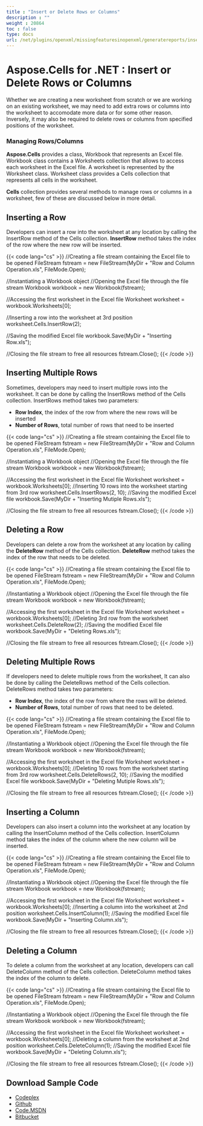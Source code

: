 ```yaml
---
title : "Insert or Delete Rows or Columns" 
description : "" 
weight : 20864 
toc : false
type: docs
url: /net/plugins/openxml/missingfeaturesinopenxml/generatereports/insert+or+delete+rows+or+columns/
---
```


# Aspose.Cells for .NET : Insert or Delete Rows or Columns


Whether we are creating a new worksheet from scratch or we are working on an existing worksheet, we may need to add extra rows or columns into the worksheet to accomodate more data or for some other reason. Inversely, it may also be required to delete rows or columns from specified positions of the worksheet.

### Managing Rows/Columns

**Aspose.Cells** provides a class, Workbook that represents an Excel file. Workbook class contains a Worksheets collection that allows to access each worksheet in the Excel file. A worksheet is represented by the Worksheet class. Worksheet class provides a Cells collection that represents all cells in the worksheet.

**Cells** collection provides several methods to manage rows or columns in a worksheet, few of these are discussed below in more detail.

## Inserting a Row

Developers can insert a row into the worksheet at any location by calling the InsertRow method of the Cells collection. **InsertRow** method takes the index of the row where the new row will be inserted.

{{< code lang="cs" >}}
//Creating a file stream containing the Excel file to be opened
FileStream fstream = new FileStream(MyDir + "Row and Column Operation.xls", FileMode.Open);

//Instantiating a Workbook object
//Opening the Excel file through the file stream
Workbook workbook = new Workbook(fstream);

//Accessing the first worksheet in the Excel file
Worksheet worksheet = workbook.Worksheets[0];

//Inserting a row into the worksheet at 3rd position
worksheet.Cells.InsertRow(2);

//Saving the modified Excel file
workbook.Save(MyDir + "Inserting Row.xls");

//Closing the file stream to free all resources
fstream.Close();
{{< /code >}}

## Inserting Multiple Rows

Sometimes, developers may need to insert multiple rows into the worksheet. It can be done by calling the InsertRows method of the Cells collection. InsertRows method takes two parameters:

*   **Row Index**, the index of the row from where the new rows will be inserted
*   **Number of Rows**, total number of rows that need to be inserted

{{< code lang="cs" >}}
//Creating a file stream containing the Excel file to be opened
FileStream fstream = new FileStream(MyDir + "Row and Column Operation.xls", FileMode.Open);

//Instantiating a Workbook object
//Opening the Excel file through the file stream
Workbook workbook = new Workbook(fstream);

//Accessing the first worksheet in the Excel file
Worksheet worksheet = workbook.Worksheets[0];
//Inserting 10 rows into the worksheet starting from 3rd row
worksheet.Cells.InsertRows(2, 10);
//Saving the modified Excel file
workbook.Save(MyDir + "Inserting Mutiple Rows.xls");

//Closing the file stream to free all resources
fstream.Close();
{{< /code >}}

## Deleting a Row

Developers can delete a row from the worksheet at any location by calling the **DeleteRow** method of the Cells collection. **DeleteRow** method takes the index of the row that needs to be deleted.

{{< code lang="cs" >}}
//Creating a file stream containing the Excel file to be opened
FileStream fstream = new FileStream(MyDir + "Row and Column Operation.xls", FileMode.Open);

//Instantiating a Workbook object
//Opening the Excel file through the file stream
Workbook workbook = new Workbook(fstream);

//Accessing the first worksheet in the Excel file
Worksheet worksheet = workbook.Worksheets[0];
//Deleting 3rd row from the worksheet
worksheet.Cells.DeleteRow(2);
//Saving the modified Excel file
workbook.Save(MyDir + "Deleting Rows.xls");

//Closing the file stream to free all resources
fstream.Close();
{{< /code >}}

## Deleting Multiple Rows

If developers need to delete multiple rows from the worksheet, It can also be done by calling the DeleteRows method of the Cells collection. DeleteRows method takes two parameters:

*   **Row Index**, the index of the row from where the rows will be deleted.
*   **Number of Rows**, total number of rows that need to be deleted.

{{< code lang="cs" >}}
//Creating a file stream containing the Excel file to be opened
FileStream fstream = new FileStream(MyDir + "Row and Column Operation.xls", FileMode.Open);

//Instantiating a Workbook object
//Opening the Excel file through the file stream
Workbook workbook = new Workbook(fstream);

//Accessing the first worksheet in the Excel file
Worksheet worksheet = workbook.Worksheets[0];
//Deleting 10 rows from the worksheet starting from 3rd row
worksheet.Cells.DeleteRows(2, 10);
//Saving the modified Excel file
workbook.Save(MyDir + "Deleting Mutiple Rows.xls");

//Closing the file stream to free all resources
fstream.Close();
{{< /code >}}

## Inserting a Column

Developers can also insert a column into the worksheet at any location by calling the InsertColumn method of the Cells collection. InsertColumn method takes the index of the column where the new column will be inserted.

{{< code lang="cs" >}}
//Creating a file stream containing the Excel file to be opened
FileStream fstream = new FileStream(MyDir + "Row and Column Operation.xls", FileMode.Open);

//Instantiating a Workbook object
//Opening the Excel file through the file stream
Workbook workbook = new Workbook(fstream);

//Accessing the first worksheet in the Excel file
Worksheet worksheet = workbook.Worksheets[0];
//Inserting a column into the worksheet at 2nd position
worksheet.Cells.InsertColumn(1);
//Saving the modified Excel file
workbook.Save(MyDir + "Inserting Column.xls");

//Closing the file stream to free all resources
fstream.Close();
{{< /code >}}

## Deleting a Column

To delete a column from the worksheet at any location, developers can call DeleteColumn method of the Cells collection. DeleteColumn method takes the index of the column to delete.

{{< code lang="cs" >}}
//Creating a file stream containing the Excel file to be opened
FileStream fstream = new FileStream(MyDir + "Row and Column Operation.xls", FileMode.Open);

//Instantiating a Workbook object
//Opening the Excel file through the file stream
Workbook workbook = new Workbook(fstream);

//Accessing the first worksheet in the Excel file
Worksheet worksheet = workbook.Worksheets[0];
//Deleting a column from the worksheet at 2nd position
worksheet.Cells.DeleteColumn(1);
//Saving the modified Excel file
workbook.Save(MyDir + "Deleting Column.xls");

//Closing the file stream to free all resources
fstream.Close();
{{< /code >}}

## Download Sample Code

*   [Codeplex](https://asposecellsopenxml.codeplex.com/releases/view/619160)
*   [Github](https://github.com/aspose-cells/Aspose.Cells-for-.NET/releases/tag/MissingFeaturesOpenXMLExcelv1.1)
*   [Code.MSDN](https://code.msdn.microsoft.com/AsposeCells-Features-8fba7c3c)
*   [Bitbucket](https://bitbucket.org/asposemarketplace/aspose-for-openxml/downloads/Work%20with%20Rows%20n%20Columns%20%28Aspose.Cells%29.zip)

